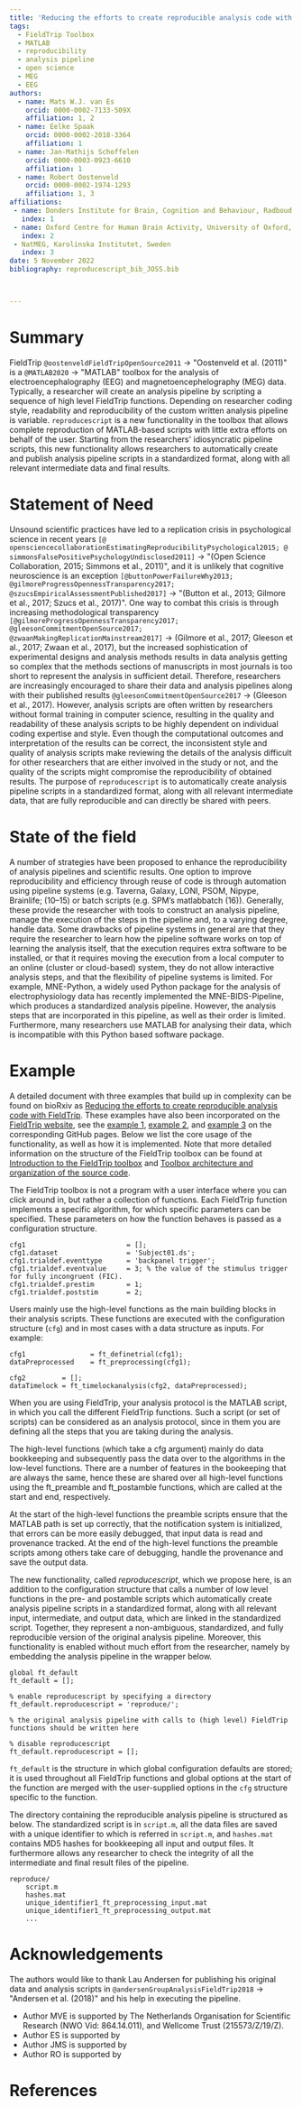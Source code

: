 ```yaml
---
title: 'Reducing the efforts to create reproducible analysis code with FieldTrip'
tags:
  - FieldTrip Toolbox
  - MATLAB
  - reproducibility
  - analysis pipeline
  - open science
  - MEG
  - EEG
authors:
  - name: Mats W.J. van Es
    orcid: 0000-0002-7133-509X
    affiliation: 1, 2
  - name: Eelke Spaak
    orcid: 0000-0002-2018-3364
    affiliation: 1
  - name: Jan-Mathijs Schoffelen
    orcid: 0000-0003-0923-6610
    affiliation: 1
  - name: Robert Oostenveld
    orcid: 0000-0002-1974-1293
    affiliation: 1, 3
affiliations:
 - name: Donders Institute for Brain, Cognition and Behaviour, Radboud University 	Nijmegen, The Netherlands
   index: 1
 - name: Oxford Centre for Human Brain Activity, University of Oxford, United Kingdom
   index: 2
 - NatMEG, Karolinska Institutet, Sweden
   index: 3
date: 5 November 2022
bibliography: reproducescript_bib_JOSS.bib



---
```


# Summary

FieldTrip `@oostenveldFieldTripOpenSource2011` -> "Oostenveld et al. (2011)" is a `@MATLAB2020` -> "MATLAB" toolbox for the analysis of electroencephalography (EEG) and magnetoencephelography (MEG) data. Typically, a researcher will create an analysis pipeline by scripting a sequence of high level FieldTrip functions. Depending on researcher coding style, readability and reproducibility of the custom written analysis pipeline is variable. `reproducescript` is a new functionality in the toolbox that allows complete reproduction of MATLAB-based scripts with little extra efforts on behalf of the user. Starting from the researchers' idiosyncratic pipeline scripts, this new functionality allows researchers to automatically create and publish analysis pipeline scripts in a standardized format, along with all relevant intermediate data and final results.


# Statement of Need
Unsound scientific practices have led to a replication crisis in psychological science in recent years `[@ opensciencecollaborationEstimatingReproducibilityPsychological2015; @ simmonsFalsePositivePsychologyUndisclosed2011]` -> "(Open Science Collaboration, 2015; Simmons et al., 2011)", and it is unlikely that cognitive neuroscience is an exception `[@buttonPowerFailureWhy2013; @gilmoreProgressOpennessTransparency2017; @szucsEmpiricalAssessmentPublished2017]` -> "(Button et al., 2013; Gilmore et al., 2017; Szucs et al., 2017)". One way to combat this crisis is through increasing methodological transparency `[@gilmoreProgressOpennessTransparency2017; @gleesonCommitmentOpenSource2017; @zwaanMakingReplicationMainstream2017]` -> (Gilmore et al., 2017; Gleeson et al., 2017; Zwaan et al., 2017), but the increased sophistication of experimental designs and analysis methods results in data analysis getting so complex that the methods sections of manuscripts in most journals is too short to represent the analysis in sufficient detail. Therefore, researchers are increasingly encouraged to share their data and analysis pipelines along with their published results `@gleesonCommitmentOpenSource2017` -> (Gleeson et al., 2017). However, analysis scripts are often written by researchers without formal training in computer science, resulting in the quality and readability of these analysis scripts to be highly dependent on individual coding expertise and style. Even though the computational outcomes and interpretation of the results can be correct, the inconsistent style and quality of analysis scripts make reviewing the details of the analysis difficult for other researchers that are either involved in the study or not, and the quality of the scripts might compromise the reproducibility of obtained results. The purpose of `reproducescript` is to automatically create analysis pipeline scripts in a standardized format, along with all relevant intermediate data, that are fully reproducible and can directly be shared with peers.

# State of the field
A number of strategies have been proposed to enhance the reproducibility of analysis pipelines and scientific results. One option to improve reproducibility and efficiency through reuse of code is through automation using pipeline systems (e.g. Taverna, Galaxy, LONI, PSOM, Nipype, Brainlife; (10–15) or batch scripts (e.g. SPM’s matlabbatch (16)). Generally, these provide the researcher with tools to construct an analysis pipeline, manage the execution of the steps in the pipeline and, to a varying degree, handle data. 
Some drawbacks of pipeline systems in general are that they require the researcher to learn how the pipeline software works on top of learning the analysis itself, that the execution requires extra software to be installed, or that it requires moving the execution from a local computer to an online (cluster or cloud-based) system, they do not allow interactive analysis steps, and that the flexibility of pipeline systems is limited. For example, MNE-Python, a widely used Python package for the analysis of electrophysiology data has recently implemented the MNE-BIDS-Pipeline, which produces a standardized analysis pipeline. However, the analysis steps that are incorporated in this pipeline, as well as their order is limited. Furthermore, many researchers use MATLAB for analysing their data, which is incompatible with this Python based software package. 


# Example
A detailed document with three examples that build up in complexity can be found on bioRxiv as [Reducing the efforts to create reproducible analysis code with FieldTrip](https://doi.org/10.1101/2021.02.05.429886). These examples have also been incorporated on the [FieldTrip website](https://www.fieldtriptoolbox.org/), see the [example 1](https://github.com/fieldtrip/website/blob/master/example/reproducescript.md), [example 2](https://github.com/fieldtrip/website/eblob/master/xample/reproducescript_group.md), and [example 3](https://github.com/fieldtrip/website/blob/master/example/reproducescript_andersen.md) on the corresponding GitHub pages. Below we list the core usage of the functionality, as well as how it is implemented. Note that more detailed information on the structure of the FieldTrip toolbox can be found at [Introduction to the FieldTrip toolbox](https://github.com/fieldtrip/website/blob/master/tutorial/introduction.md) and [Toolbox architecture and organization of the source code](https://github.com/fieldtrip/website/blob/master/development/architecture.md).

The FieldTrip toolbox is not a program with a user interface where you can click around in, but rather a collection of functions. Each FieldTrip function implements a specific algorithm, for which specific parameters can be specified. These parameters on how the function behaves is passed as a configuration structure.
	
	cfg1                         = [];
	cfg1.dataset                 = 'Subject01.ds';
	cfg1.trialdef.eventtype      = 'backpanel trigger';
	cfg1.trialdef.eventvalue     = 3; % the value of the stimulus trigger for fully incongruent (FIC).
	cfg1.trialdef.prestim        = 1;
	cfg1.trialdef.poststim       = 2;

	
Users mainly use the high-level functions as the main building blocks in their analysis scripts. These functions are executed with the configuration structure (`cfg`) and in most cases with a data structure as inputs. For example:

	cfg1         		= ft_definetrial(cfg1);
	dataPreprocessed	= ft_preprocessing(cfg1);
	
	cfg2         = [];
	dataTimelock = ft_timelockanalysis(cfg2, dataPreprocessed);

When you are using FieldTrip, your analysis protocol is the MATLAB script, in which you call the different FieldTrip functions. Such a script (or set of scripts) can be considered as an analysis protocol, since in them you are defining all the steps that you are taking during the analysis. 

The high-level functions (which take a cfg argument) mainly do data bookkeeping and subsequently pass the data over to the algorithms in the low-level functions. There are a number of features in the bookeeping that are always the same, hence these are shared over all high-level functions using the ft_preamble and ft_postamble functions, which are called at the start and end, respectively.

At the start of the high-level functions the preamble scripts ensure that the MATLAB path is set up correctly, that the notification system is initialized, that errors can be more easily debugged, that input data is read and provenance tracked. At the end of the high-level functions the preamble scripts among others take care of debugging, handle the provenance and save the output data.

The new functionality, called *reproducescript*, which we propose here, is an addition to the configuration structure that calls a number of low level functions in the pre- and postamble scripts which automatically create analysis pipeline scripts in a standardized format, along with all relevant input, intermediate, and output data, which are linked in the standardized script. Together, they represent a non-ambiguous, standardized, and fully reproducible version of the original analysis pipeline. Moreover, this functionality is enabled without much effort from the researcher, namely by embedding the analysis pipeline in the wrapper below. 

	global ft_default
	ft_default = [];
	
	% enable reproducescript by specifying a directory
	ft_default.reproducescript = 'reproduce/';
	
	% the original analysis pipeline with calls to (high level) FieldTrip functions should be written here
	
	% disable reproducescript
	ft_default.reproducescript = [];

`ft_default` is the structure in which global configuration defaults are stored; it is used throughout all FieldTrip functions and global options at the start of the function are merged with the user-supplied options in the `cfg` structure specific to the function. 

The directory containing the reproducible analysis pipeline is structured as below. The standardized script is in `script.m`, all the data files are saved with a unique identifier to which is referred in `script.m`, and `hashes.mat` contains MD5 hashes for bookkeeping all input and output files. It furthermore allows any researcher to check the integrity of all the intermediate and final result files of the pipeline.

	reproduce/
		script.m
		hashes.mat
		unique_identifier1_ft_preprocessing_input.mat
		unique_identifier1_ft_preprocessing_output.mat
		...
		


# Acknowledgements

The authors would like to thank Lau Andersen for publishing his original data and analysis scripts in `@andersenGroupAnalysisFieldTrip2018`  ->  "Andersen et al. (2018)" and his help in executing the pipeline.

- Author MVE is supported by The Netherlands Organisation for Scientific Research (NWO Vid: 864.14.011), and Wellcome Trust (215573/Z/19/Z). 
- Author ES is supported by
- Author JMS is supported by
- Author RO is supported by 

# References
